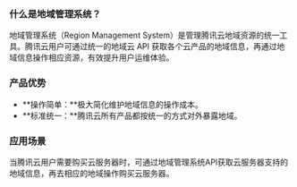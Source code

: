 ### 什么是地域管理系统？
地域管理系统（Region Management System）是管理腾讯云地域资源的统一工具。腾讯云用户可通过统一的地域云 API 获取各个云产品的地域信息，再通过地域信息操作相应资源，有效提升用户运维体验。


### 产品优势
- **操作简单：**极大简化维护地域信息的操作成本。
- **标准统一：**腾讯云所有产品都按统一的方式对外暴露地域。


### 应用场景
当腾讯云用户需要购买云服务器时，可通过地域管理系统API获取云服务器支持的地域信息，再去相应的地域操作购买云服务器。


